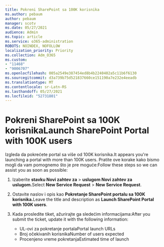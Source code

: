 ```yaml
---
title: Pokreni SharePoint sa 100K korisnika
ms.author: pebaum
author: pebaum
manager: scotv
ms.date: 05/27/2021
audience: Admin
ms.topic: article
ms.service: o365-administration
ROBOTS: NOINDEX, NOFOLLOW
localization_priority: Priority
ms.collection: Adm_O365
ms.custom:
- "11468"
- "9006707"
ms.openlocfilehash: 005a2549e387454ed8b4b2240402a5c11b6f6130
ms.sourcegitcommit: d3a739b75d521837660ce151190a7e232e4eeadb
ms.translationtype: MT
ms.contentlocale: sr-Latn-RS
ms.lasthandoff: 05/27/2021
ms.locfileid: "52731801"
---
```

# <a name="launch-sharepoint-portal-with-100k-users"></a><span data-ttu-id="b2454-102">Pokreni SharePoint sa 100K korisnika</span><span class="sxs-lookup"><span data-stu-id="b2454-102">Launch SharePoint Portal with 100K users</span></span>

<span data-ttu-id="b2454-103">Izgleda da pokrećete portal sa više od 100K korisnika.</span><span class="sxs-lookup"><span data-stu-id="b2454-103">It appears you're launching a portal with more than 100K users.</span></span> <span data-ttu-id="b2454-104">Pratite ove korake kako bismo mogli da vam pomognemo što je pre moguće:</span><span class="sxs-lookup"><span data-stu-id="b2454-104">Follow these steps so we can assist you as soon as possible:</span></span>

1. <span data-ttu-id="b2454-105">Izaberite **stavku Novi zahtev za**  >  **uslugom Novi zahtev za uslugom.**</span><span class="sxs-lookup"><span data-stu-id="b2454-105">Select **New Service Request** > **New Service Request**.</span></span>

1. <span data-ttu-id="b2454-106">Ostavite naslov i opis kao **Pokretanje SharePoint portalu sa 100K korisnika.**</span><span class="sxs-lookup"><span data-stu-id="b2454-106">Leave the title and description as **Launch SharePoint Portal with 100K users**.</span></span>

1. <span data-ttu-id="b2454-107">Kada prosledite tiket, ažurirajte ga sledećim informacijama:</span><span class="sxs-lookup"><span data-stu-id="b2454-107">After you submit the ticket, update it with the following information:</span></span>

    - <span data-ttu-id="b2454-108">UL-ovi za pokretanje portala</span><span class="sxs-lookup"><span data-stu-id="b2454-108">Portal launch URLs</span></span> 
    - <span data-ttu-id="b2454-109">Broj očekivanih korisnika</span><span class="sxs-lookup"><span data-stu-id="b2454-109">Number of users expected</span></span> 
    - <span data-ttu-id="b2454-110">Procenjeno vreme pokretanja</span><span class="sxs-lookup"><span data-stu-id="b2454-110">Estimated time of launch</span></span> 
